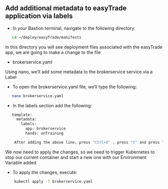 ## Add additional metadata to easyTrade application via labels

- In your Bastion terminal, navigate to the following directory:​

```bash
   cd ~/deploy/easyTrade/manifests​
   ```
In this directory you will see deployment files associated with the easyTrade app, we are going to make a change to the file
 
 - brokerservice.yaml

Using nano, we’ll add some metadata to the brokerservice service via a Label​

- To open the brokerservice.yaml file, we’ll type the following:​

```bash
   nano brokerservice.yaml​
   ```

- In the labels section add the following:​

```bash
   template:
     metadata:
       labels:
         app: brokerservice
         hands: onTraining         

    After adding the above line, press "Ctrl+X" , press "Y" and press "Enter" to save​

   ```

We now need to apply the changes, so we need to trigger Kubernetes to stop our current container and start a new one with our Environment Variable added​

- To apply the changes, execute:​

```bash
    kubectl apply -f brokerservice.yaml​
   ```